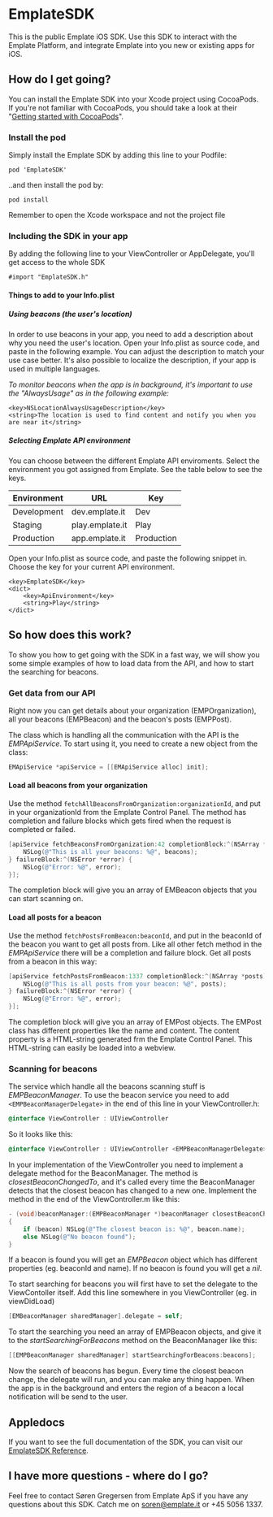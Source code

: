 # EmplateSDK

This is the public Emplate iOS SDK. Use this SDK to interact with the Emplate Platform, and integrate Emplate into you new or existing apps for iOS.

## How do I get going?
You can install the Emplate SDK into your Xcode project using CocoaPods. If you're not familiar with CocoaPods, you should take a look at their "[Getting started with CocoaPods](https://guides.cocoapods.org/using/getting-started.html)".

### Install the pod
Simply install the Emplate SDK by adding this line to your Podfile:

`pod 'EmplateSDK'`

..and then install the pod by:

`pod install`

Remember to open the Xcode workspace and not the project file

### Including the SDK in your app
By adding the following line to your ViewController or AppDelegate, you'll get access to the whole SDK

`#import "EmplateSDK.h"`

#### Things to add to your Info.plist
##### Using beacons (the user's location)
In order to use beacons in your app, you need to add a description about why you need the user's location. Open your Info.plist as source code, and paste in the following example. You can adjust the description to match your use case better. It's also possible to localize the description, if your app is used in multiple languages.

_To monitor beacons when the app is in background, it's important to use the "AlwaysUsage" as in the following example:_

``` plist
<key>NSLocationAlwaysUsageDescription</key>
<string>The location is used to find content and notify you when you are near it</string>
```

##### Selecting Emplate API environment
You can choose between the different Emplate API enviroments. Select the environment you got assigned from Emplate. See the table below to see the keys.

| Environment        | URL              | Key        |
| ------------------ | ---------------- | ---------- |
| Development        | dev.emplate.it   | Dev        |
| Staging            | play.emplate.it  | Play       |
| Production         | app.emplate.it   | Production |

Open your Info.plist as source code, and paste the following snippet in. Choose the key for your current API environment.

``` plist
<key>EmplateSDK</key>
<dict>
	<key>ApiEnvironment</key>
	<string>Play</string>
</dict>
```

## So how does this work?
To show you how to get going with the SDK in a fast way, we will show you some simple examples of how to load data from the API, and how to start the searching for beacons.

### Get data from our API
Right now you can get details about your organization (EMPOrganization), all your beacons (EMPBeacon) and the beacon's posts (EMPPost).

The class which is handling all the communication with the API is the _EMPApiService_. To start using it, you need to create a new object from the class:

``` objective-c
EMApiService *apiService = [[EMApiService alloc] init];
```

#### Load all beacons from your organization
Use the method `fetchAllBeaconsFromOrganization:organizationId`, and put in your organizationId from the Emplate Control Panel. The method has completion and failure blocks which gets fired when the request is completed or failed.

``` objective-c
[apiService fetchBeaconsFromOrganization:42 completionBlock:^(NSArray *beacons) {
    NSLog(@"This is all your beacons: %@", beacons);
} failureBlock:^(NSError *error) {
    NSLog(@"Error: %@", error);
}];
```

The completion block will give you an array of EMBeacon objects that you can start scanning on.

#### Load all posts for a beacon
Use the method `fetchPostsFromBeacon:beaconId`, and put in the beaconId of the beacon you want to get all posts from. Like all other fetch method in the _EMPApiService_ there will be a completion and failure block. Get all posts from a beacon in this way:
``` objective-c
[apiService fetchPostsFromBeacon:1337 completionBlock:^(NSArray *posts) {
    NSLog(@"This is all posts from your beacon: %@", posts);
} failureBlock:^(NSError *error) {
    NSLog(@"Error: %@", error);
}];
```

The completion block will give you an array of EMPost objects. The EMPost class has different properties like the name and content. The content property is a HTML-string generated frm the Emplate Control Panel. This HTML-string can easily be loaded into a webview.

### Scanning for beacons
The service which handle all the beacons scanning stuff is _EMPBeaconManager_. To use the beacon service you need to add `<EMPBeaconManagerDelegate>` in the end of this line in your ViewController.h:

``` objective-c
@interface ViewController : UIViewController
```
So it looks like this:
``` objective-c
@interface ViewController : UIViewController <EMPBeaconManagerDelegate>
```

In your implementation of the ViewController you need to implement a delegate method for the BeaconManager. The method is _closestBeaconChangedTo_, and it's called every time the BeaconManager detects that the closest beacon has changed to a new one. Implement the method in the end of the ViewController.m like this:

``` objective-c
- (void)beaconManager:(EMPBeaconManager *)beaconManager closestBeaconChangedTo:(EMPBeacon *)beacon
{
    if (beacon) NSLog(@"The closest beacon is: %@", beacon.name);
    else NSLog(@"No beacon found");
}
```

If a beacon is found you will get an _EMPBeacon_ object which has different properties (eg. beaconId and name). If no beacon is found you will get a _nil_.

To start searching for beacons you will first have to set the delegate to the ViewContoller itself. Add this line somewhere in you ViewController (eg. in viewDidLoad)
``` objective-c
[EMBeaconManager sharedManager].delegate = self;
```

To start the searching you need an array of EMPBeacon objects, and give it to the _startSearchingForBeacons_ method on the BeaconManager like this:
``` objective-c
[[EMPBeaconManager sharedManager] startSearchingForBeacons:beacons];
```

Now the search of beacons has begun. Every time the closest beacon change, the delegate will run, and you can make any thing happen. When the app is in the background and enters the region of a beacon a local notification will be send to the user.

## Appledocs
If you want to see the full documentation of the SDK, you can visit our [EmplateSDK Reference](http://emplate.github.io/emplate-ios-sdk/).

## I have more questions - where do I go?
Feel free to contact Søren Gregersen from Emplate ApS if you have any questions about this SDK. Catch me on soren@emplate.it or +45 5056 1337.
